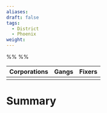 ```yaml
---
aliases: 
draft: false
tags:
  - District
  - Phoenix
weight:
---
```

%%
%%

| Corporations | Gangs | Fixers |
|:------------:|:-----:|:------:|
|              |       |        |

# Summary
